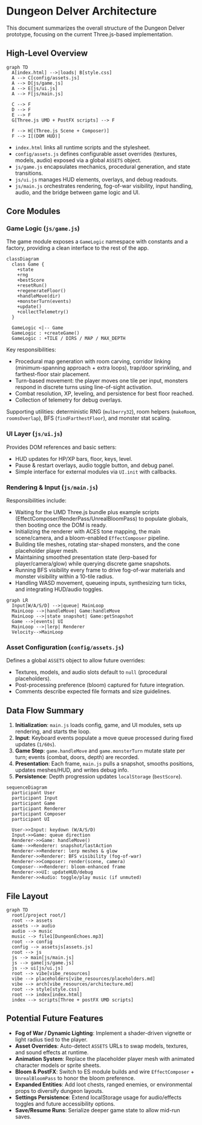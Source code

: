 # Dungeon Delver Architecture

This document summarizes the overall structure of the Dungeon Delver prototype, focusing on the current Three.js-based implementation.

## High-Level Overview

```mermaid
graph TD
  A[index.html] -->|loads| B[style.css]
  A --> C[config/assets.js]
  A --> D[js/game.js]
  A --> E[js/ui.js]
  A --> F[js/main.js]

  C --> F
  D --> F
  E --> F
  G[Three.js UMD + PostFX scripts] --> F

  F --> H[(Three.js Scene + Composer)]
  F --> I[(DOM HUD)]
```

- `index.html` links all runtime scripts and the stylesheet.
- `config/assets.js` defines configurable asset overrides (textures, models, audio) exposed via a global `ASSETS` object.
- `js/game.js` encapsulates mechanics, procedural generation, and state transitions.
- `js/ui.js` manages HUD elements, overlays, and debug readouts.
- `js/main.js` orchestrates rendering, fog-of-war visibility, input handling, audio, and the bridge between game logic and UI.

## Core Modules

### Game Logic (`js/game.js`)

The game module exposes a `GameLogic` namespace with constants and a factory, providing a clean interface to the rest of the app.

```mermaid
classDiagram
  class Game {
    +state
    +rng
    +bestScore
    +resetRun()
    +regenerateFloor()
    +handleMove(dir)
    +monsterTurn(events)
    +update()
    +collectTelemetry()
  }

  GameLogic <|-- Game
  GameLogic : +createGame()
  GameLogic : +TILE / DIRS / MAP / MAX_DEPTH
```

Key responsibilities:

- Procedural map generation with room carving, corridor linking (minimum-spanning approach + extra loops), trap/door sprinkling, and farthest-floor stair placement.
- Turn-based movement: the player moves one tile per input, monsters respond in discrete turns using line-of-sight activation.
- Combat resolution, XP, leveling, and persistence for best floor reached.
- Collection of telemetry for debug overlays.

Supporting utilities: deterministic RNG (`mulberry32`), room helpers (`makeRoom`, `roomsOverlap`), BFS (`findFarthestFloor`), and monster stat scaling.

### UI Layer (`js/ui.js`)

Provides DOM references and basic setters:

- HUD updates for HP/XP bars, floor, keys, level.
- Pause & restart overlays, audio toggle button, and debug panel.
- Simple interface for external modules via `UI.init` with callbacks.

### Rendering & Input (`js/main.js`)

Responsibilities include:

- Waiting for the UMD Three.js bundle plus example scripts (EffectComposer/RenderPass/UnrealBloomPass) to populate globals, then booting once the DOM is ready.
- Initializing the renderer with ACES tone mapping, the main scene/camera, and a bloom-enabled `EffectComposer` pipeline.
- Building tile meshes, rotating star-shaped monsters, and the cone placeholder player mesh.
- Maintaining smoothed presentation state (lerp-based for player/camera/glow) while querying discrete game snapshots.
- Running BFS visibility every frame to drive fog-of-war materials and monster visibility within a 10-tile radius.
- Handling WASD movement, queueing inputs, synthesizing turn ticks, and integrating HUD/audio toggles.

```mermaid
graph LR
  Input[W/A/S/D] -->|queue| MainLoop
  MainLoop -->|handleMove| Game:handleMove
  MainLoop -->|state snapshot| Game:getSnapshot
  Game -->|events| UI
  MainLoop -->|lerp| Renderer
  Velocity-->MainLoop
```

### Asset Configuration (`config/assets.js`)

Defines a global `ASSETS` object to allow future overrides:

- Textures, models, and audio slots default to `null` (procedural placeholders).
- Post-processing preference (bloom) captured for future integration.
- Comments describe expected file formats and size guidelines.

## Data Flow Summary

1. **Initialization**: `main.js` loads config, game, and UI modules, sets up rendering, and starts the loop.
2. **Input**: Keyboard events populate a move queue processed during fixed updates (`1/60s`).
3. **Game Step**: `game.handleMove` and `game.monsterTurn` mutate state per turn; events (combat, doors, depth) are recorded.
4. **Presentation**: Each frame, `main.js` pulls a snapshot, smooths positions, updates meshes/HUD, and writes debug info.
5. **Persistence**: Depth progression updates `localStorage` (`bestScore`).

```mermaid
sequenceDiagram
  participant User
  participant Input
  participant Game
  participant Renderer
  participant Composer
  participant UI

  User->>Input: keydown (W/A/S/D)
  Input->>Game: queue direction
  Renderer->>Game: handleMove()
  Game-->>Renderer: snapshot/lastAction
  Renderer->>Renderer: lerp meshes & glow
  Renderer->>Renderer: BFS visibility (fog-of-war)
  Renderer->>Composer: render(scene, camera)
  Composer-->>Renderer: bloom-enhanced frame
  Renderer->>UI: updateHUD/debug
  Renderer->>Audio: toggle/play music (if unmuted)
```

## File Layout

```mermaid
graph TD
  root[/project root/]
  root --> assets
  assets --> audio
  audio --> music
  music --> file1[DungeonEchoes.mp3]
  root --> config
  config --> assetsjs[assets.js]
  root --> js
  js --> main[js/main.js]
  js --> game[js/game.js]
  js --> ui[js/ui.js]
  root --> vibe[vibe_resources]
  vibe --> placeholders[vibe_resources/placeholders.md]
  vibe --> arch[vibe_resources/architecture.md]
  root --> style[style.css]
  root --> index[index.html]
  index --> scripts[Three + postFX UMD scripts]
```

## Potential Future Features

- **Fog of War / Dynamic Lighting**: Implement a shader-driven vignette or light radius tied to the player.
- **Asset Overrides**: Auto-detect `ASSETS` URLs to swap models, textures, and sound effects at runtime.
- **Animation System**: Replace the placeholder player mesh with animated character models or sprite sheets.
- **Bloom & PostFX**: Switch to ES module builds and wire `EffectComposer` + `UnrealBloomPass` to honor the bloom preference.
- **Expanded Entities**: Add loot chests, ranged enemies, or environmental props to diversify dungeon layouts.
- **Settings Persistence**: Extend localStorage usage for audio/effects toggles and future accessibility options.
- **Save/Resume Runs**: Serialize deeper game state to allow mid-run saves.
